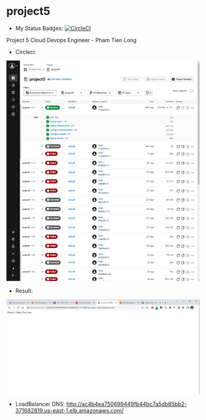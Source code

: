 # project5
* My Status Badges:
[![CircleCI](https://dl.circleci.com/status-badge/img/gh/long-java/project5/tree/main.svg?style=svg)](https://dl.circleci.com/status-badge/redirect/gh/long-java/project5/tree/main)


Project 5 Cloud Devops Engineer - Pham Tien Long

* Circleci:

![Alt text](image.png)


* Result:

![Alt text](image-1.png)


* LoadBalancer DNS:
http://ac4b4ea750699449fb44bc7a5db85bb2-371682819.us-east-1.elb.amazonaws.com/